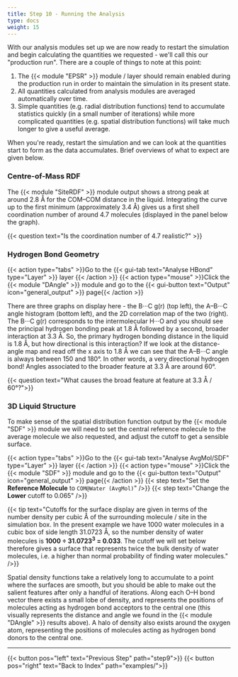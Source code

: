 ```yaml
---
title: Step 10 - Running the Analysis
type: docs
weight: 15
---
```


With our analysis modules set up we are now ready to restart the simulation and begin calculating the quantities we requested - we'll call this our "production run". There are a couple of things to note at this point:

1. The {{< module "EPSR" >}} module / layer should remain enabled during the production run in order to maintain the simulation in its present state.
2. All quantities calculated from analysis modules are averaged automatically over time.
3. Simple quantities (e.g. radial distribution functions) tend to accumulate statistics quickly (in a small number of iterations) while more complicated quantities (e.g. spatial distribution functions) will take much longer to give a useful average.

When you're ready, restart the simulation and we can look at the quantities start to form as the data accumulates. Brief overviews of what to expect are given below.

### Centre-of-Mass RDF

The {{< module "SiteRDF" >}} module output shows a strong peak at around 2.8 &#8491; for the COM&ndash;COM distance in the liquid. Integrating the curve up to the first minimum (approximately 3.4 &#8491;) gives us a first shell coordination number of around 4.7 molecules (displayed in the panel below the graph).

{{< question text="Is the coordination number of 4.7 realistic?" >}}

### Hydrogen Bond Geometry

{{< action type="tabs" >}}Go to the {{< gui-tab text="Analyse HBond" type="Layer" >}} layer {{< /action >}}
{{< action type="mouse" >}}Click the {{< module "DAngle" >}} module and go to the {{< gui-button text="Output" icon="general_output" >}} page{{< /action >}}

There are three graphs on display here - the B&middot;&middot;&middot;C g(r) (top left), the A&ndash;B&middot;&middot;&middot;C angle histogram (bottom left), and the 2D correlation map of the two (right). The B&middot;&middot;&middot;C g(r) corresponds to the intermolecular H&middot;&middot;&middot;O and you should see the principal hydrogen bonding peak at 1.8 &#8491; followed by a second, broader interaction at 3.3 &#8491;. So, the primary hydrogen bonding distance in the liquid is 1.8 &#8491;, but how directional is this interaction? If we look at the distance-angle map and read off the x axis to 1.8 &#8491; we can see that the A&ndash;B&middot;&middot;&middot;C angle is always between 150 and 180&deg;. In other words, a very directional hydrogen bond! Angles associated to the broader feature at 3.3 &#8491; are around 60&deg;.

{{< question text="What causes the broad feature at feature at 3.3 &#8491; / 60&deg;?">}}

### 3D Liquid Structure

To make sense of the spatial distribution function output by the {{< module "SDF" >}} module we will need to set the central reference molecule to the average molecule we also requested, and adjust the cutoff to get a sensible surface.

{{< action type="tabs" >}}Go to the {{< gui-tab text="Analyse AvgMol/SDF" type="Layer" >}} layer {{< /action >}}
{{< action type="mouse" >}}Click the {{< module "SDF" >}} module and go to the {{< gui-button text="Output" icon="general_output" >}} page{{< /action >}}
{{< step text="Set the **Reference Molecule** to `COM@Water (AvgMol)`" />}}
{{< step text="Change the **Lower** cutoff to 0.065" />}}

{{< tip text="Cutoffs for the surface display are given in terms of the number density per cubic &#8491; of the surrounding molecule / site in the simulation box. In the present example we have 1000 water molecules in a cubic box of side length 31.0723 &#8491;, so the number density of water molecules is **1000 &divide; 31.0723<sup>3</sup> = 0.033**. The cutoff we will set below therefore gives a surface that represents twice the bulk density of water molecules, i.e. a higher than normal probability of finding water molecules." />}}

Spatial density functions take a relatively long to accumulate to a point where the surfaces are smooth, but you should be able to make out the salient features after only a handful of iterations. Along each O&ndash;H bond vector there exists a small lobe of density, and represents the positions of molecules acting as hydrogen bond acceptors to the central one (this visually represents the distance and angle we found in the {{< module "DAngle" >}} results above). A halo of density also exists around the oxygen atom, representing the positions of molecules acting as hydrogen bond donors to the central one.


* * *
{{< button pos="left" text="Previous Step" path="step9">}}
{{< button pos="right" text="Back to Index" path="examples/">}}
